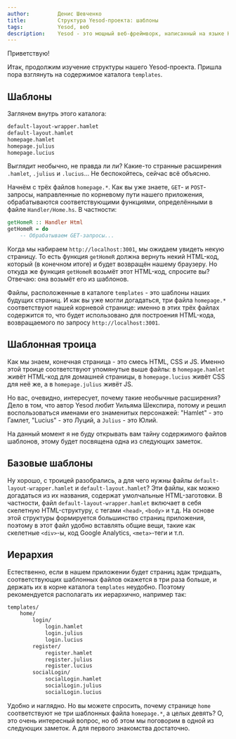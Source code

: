 ```yaml
---
author:         Денис Шевченко
title:          Структура Yesod-проекта: шаблоны
tags:           Yesod, веб
description:    Yesod - это мощный веб-фреймворк, написанный на языке Haskell. Продлжаем изучение структуры нашего проекта. На очереди - шаблоны страниц.
---
```


Приветствую!

Итак, продолжим изучение структуры нашего Yesod-проекта. Пришла пора взглянуть на содержимое каталога `templates`.

## Шаблоны

Заглянем внутрь этого каталога:

```bash
default-layout-wrapper.hamlet
default-layout.hamlet
homepage.hamlet
homepage.julius
homepage.lucius
```

Выглядит необычно, не правда ли ли? Какие-то странные расширения `.hamlet`, `.julius` и `.lucius`... Не беспокойтесь, сейчас всё объясню.

Начнём с трёх файлов `homepage.*`. Как вы уже знаете, `GET`- и `POST`-запросы, направленные по корневому пути нашего приложения, обрабатываются соответствующими функциями, определёнными в файле `Handler/Home.hs`. В частности:

```haskell
getHomeR :: Handler Html
getHomeR = do
    -- Обрабатываем GET-запросы...
```

Когда мы набираем `http://localhost:3001`, мы ожидаем увидеть некую страницу. То есть функция `getHomeR` должна вернуть некий HTML-код, который (в конечном итоге) и будет возвращён нашему браузеру. Но откуда же функция `getHomeR` возьмёт этот HTML-код, спросите вы? Отвечаю: она возьмёт его из шаблонов.

Файлы, расположенные в каталоге `templates` - это шаблоны наших будущих страниц. И как вы уже могли догадаться, три файла `homepage.*` соответствуют нашей корневой странице: именно в этих трёх файлах содержится то, что будет использовано для построения HTML-кода, возвращаемого по запросу `http://localhost:3001`.

## Шаблонная троица

Как мы знаем, конечная страница - это смесь HTML, CSS и JS. Именно этой троице соответствуют упомянутые выше файлы: в `homepage.hamlet` живёт HTML-код для домашней страницы, в `homepage.lucius` живёт CSS для неё же, а в `homepage.julius` живёт JS.

Но вас, очевидно, интересует, почему такие необычные расширения? Дело в том, что автор Yesod любит Уильяма Шекспира, потому и решил воспользоваться именами его знаменитых персонажей: "Hamlet" - это Гамлет, "Lucius" - это Луций, а `Julius` - это Юлий.

На данный момент я не буду открывать вам тайну содержимого файлов шаблонов, этому будет посвящена одна из следующих заметок.

## Базовые шаблоны

Ну хорошо, с троицей разобрались, а для чего нужны файлы `default-layout-wrapper.hamlet` и `default-layout.hamlet`? Эти файлы, как можно догадаться из их названия, содержат умолчальные HTML-заготовки. В частности, файл `default-layout-wrapper.hamlet` включает в себя скелетную HTML-структуру, с тегами `<head>`, `<body>` и т.д. На основе этой структуры формируется большинство страниц приложения, поэтому в этот файл удобно вставлять общие вещи, такие как скелетные `<div>`-ы, код Google Analytics, `<meta>`-теги и т.п.

## Иерархия

Естественно, если в нашем приложении будет страниц эдак тридцать, соответствующих шаблонных файлов окажется в три раза больше, и держать их в корне каталога `templates` неудобно. Поэтому рекомендуется располагать их иерархично, например так:

```bash
templates/
    home/
        login/
            login.hamlet
            login.julius
            login.lucius
        register/
            register.hamlet
            register.julius
            register.lucius
        socialLogin/
            socialLogin.hamlet
            socialLogin.julius
            socialLogin.lucius
```

Удобно и наглядно. Но вы можете спросить, почему странице `home` соответствуют не три шаблонных файла `homepage.*`, а целых девять? О, это очень интересный вопрос, но об этом мы поговорим в одной из следующих заметок. А для первого знакомства достаточно.

